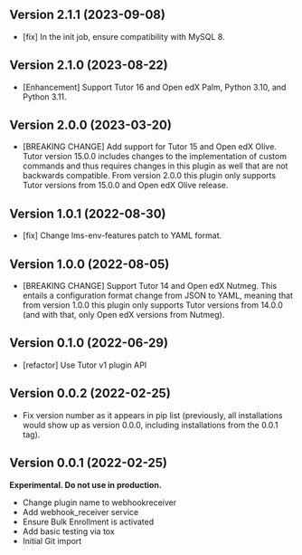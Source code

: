## Version 2.1.1 (2023-09-08)

* [fix] In the init job, ensure compatibility with MySQL 8.

## Version 2.1.0 (2023-08-22)

* [Enhancement] Support Tutor 16 and Open edX Palm, Python 3.10, and Python 3.11.

## Version 2.0.0 (2023-03-20)

* [BREAKING CHANGE] Add support for Tutor 15 and Open edX Olive.
  Tutor version 15.0.0 includes changes to the implementation of
  custom commands and thus requires changes in this plugin as well
  that are not backwards compatible.
  From version 2.0.0 this plugin only supports Tutor versions
  from 15.0.0 and Open edX Olive release.

## Version 1.0.1 (2022-08-30)

* [fix] Change lms-env-features patch to YAML format.

## Version 1.0.0 (2022-08-05)

* [BREAKING CHANGE] Support Tutor 14 and Open edX Nutmeg. This entails
  a configuration format change from JSON to YAML, meaning that from
  version 1.0.0 this plugin only supports Tutor versions from 14.0.0
  (and with that, only Open edX versions from Nutmeg).

## Version 0.1.0 (2022-06-29)

* [refactor] Use Tutor v1 plugin API

## Version 0.0.2 (2022-02-25)

* Fix version number as it appears in pip list (previously, all
  installations would show up as version 0.0.0, including
  installations from the 0.0.1 tag).


## Version 0.0.1 (2022-02-25)

**Experimental. Do not use in production.**

* Change plugin name to webhookreceiver
* Add webhook_receiver service
* Ensure Bulk Enrollment is activated
* Add basic testing via tox
* Initial Git import
